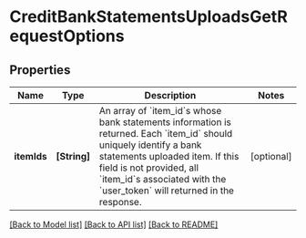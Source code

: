 # CreditBankStatementsUploadsGetRequestOptions

## Properties
Name | Type | Description | Notes
------------ | ------------- | ------------- | -------------
**itemIds** | **[String]** | An array of &#x60;item_id&#x60;s whose bank statements information is returned. Each &#x60;item_id&#x60; should uniquely identify a bank statements uploaded item. If this field is not provided, all &#x60;item_id&#x60;s associated with the &#x60;user_token&#x60; will returned in the response. | [optional] 

[[Back to Model list]](../README.md#documentation-for-models) [[Back to API list]](../README.md#documentation-for-api-endpoints) [[Back to README]](../README.md)


